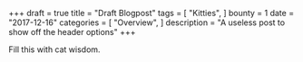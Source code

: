 +++
draft = true
title = "Draft Blogpost"
tags = [
    "Kitties",
]
bounty = 1
date = "2017-12-16"
categories = [
    "Overview",
]
description = "A useless post to show off the header options"
+++

Fill this with cat wisdom.
